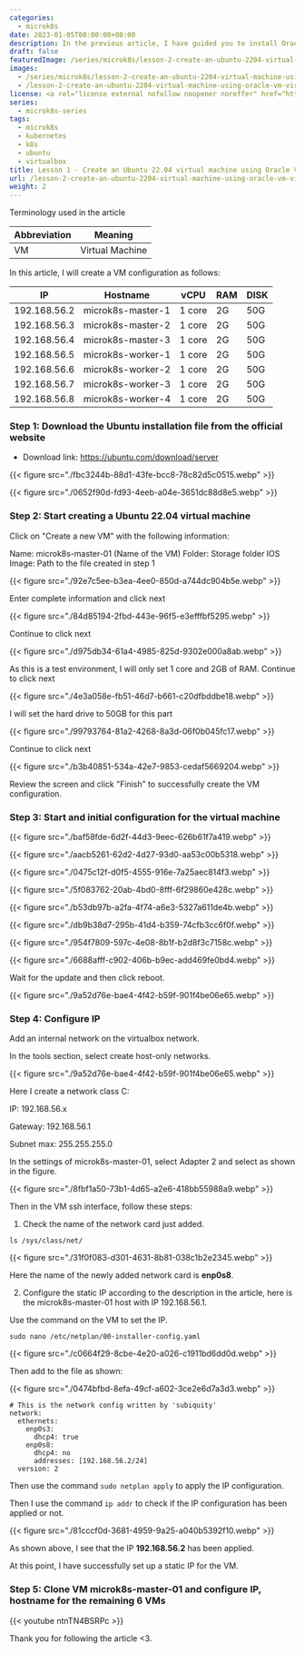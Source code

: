 ```yaml
---
categories:
  - microk8s
date: 2023-01-05T08:00:00+08:00
description: In the previous article, I have guided you to install Oracle VM VirtualBox 7 on ubuntu 22.04, this article I will guide you to create Ubuntu VMs to practice this series
draft: false
featuredImage: /series/microk8s/lesson-2-create-an-ubuntu-2204-virtual-machine-using-oracle-vm-virtualbox-7.webp
images:
  - /series/microk8s/lesson-2-create-an-ubuntu-2204-virtual-machine-using-oracle-vm-virtualbox-7.webp
  - /lesson-2-create-an-ubuntu-2204-virtual-machine-using-oracle-vm-virtualbox-7/images/index.en.png
license: <a rel="license external nofollow noopener noreffer" href="https://creativecommons.org/licenses/by-nc/4.0/" target="_blank">CC BY-NC 4.0</a>
series:
  - microk8s-series
tags:
  - microk8s
  - kubernetes
  - k8s
  - ubuntu
  - virtualbox
title: Lesson 1 - Create an Ubuntu 22.04 virtual machine using Oracle VM VirtualBox 7
url: /lesson-2-create-an-ubuntu-2204-virtual-machine-using-oracle-vm-virtualbox-7
weight: 2
---
```


Terminology used in the article

| Abbreviation | Meaning         |
| ------------ | --------------- |
| VM           | Virtual Machine |

In this article, I will create a VM configuration as follows:

| IP           | Hostname          | vCPU   | RAM | DISK |
| ------------ | ----------------- | ------ | --- | ---- |
| 192.168.56.2 | microk8s-master-1 | 1 core | 2G  | 50G  |
| 192.168.56.3 | microk8s-master-2 | 1 core | 2G  | 50G  |
| 192.168.56.4 | microk8s-master-3 | 1 core | 2G  | 50G  |
| 192.168.56.5 | microk8s-worker-1 | 1 core | 2G  | 50G  |
| 192.168.56.6 | microk8s-worker-2 | 1 core | 2G  | 50G  |
| 192.168.56.7 | microk8s-worker-3 | 1 core | 2G  | 50G  |
| 192.168.56.8 | microk8s-worker-4 | 1 core | 2G  | 50G  |

### Step 1: Download the Ubuntu installation file from the official website

- Download link: https://ubuntu.com/download/server

{{< figure src="./fbc3244b-88d1-43fe-bcc8-78c82d5c0515.webp" >}}

{{< figure src="./0652f90d-fd93-4eeb-a04e-3651dc88d8e5.webp" >}}

### Step 2: Start creating a Ubuntu 22.04 virtual machine

Click on "Create a new VM" with the following information:

Name: microk8s-master-01 (Name of the VM)
Folder: Storage folder
IOS Image: Path to the file created in step 1

{{< figure src="./92e7c5ee-b3ea-4ee0-850d-a744dc904b5e.webp" >}}

Enter complete information and click next

{{< figure src="./84d85194-2fbd-443e-96f5-e3efffbf5295.webp" >}}

Continue to click next

{{< figure src="./d975db34-61a4-4985-825d-9302e000a8ab.webp" >}}

As this is a test environment, I will only set 1 core and 2GB of RAM. Continue to click next

{{< figure src="./4e3a058e-fb51-46d7-b661-c20dfbddbe18.webp" >}}

I will set the hard drive to 50GB for this part

{{< figure src="./99793764-81a2-4268-8a3d-06f0b045fc17.webp" >}}

Continue to click next

{{< figure src="./b3b40851-534a-42e7-9853-cedaf5669204.webp" >}}

Review the screen and click "Finish" to successfully create the VM configuration.

### Step 3: Start and initial configuration for the virtual machine

{{< figure src="./baf58fde-6d2f-44d3-9eec-626b61f7a419.webp" >}}

{{< figure src="./aacb5261-62d2-4d27-93d0-aa53c00b5318.webp" >}}

{{< figure src="./0475c12f-d0f5-4555-916e-7a25aec814f3.webp" >}}

{{< figure src="./5f083762-20ab-4bd0-8fff-6f29860e428c.webp" >}}

{{< figure src="./b53db97b-a2fa-4f74-a6e3-5327a611de4b.webp" >}}

{{< figure src="./db9b38d7-295b-41d4-b359-74cfb3cc6f0f.webp" >}}

{{< figure src="./954f7809-597c-4e08-8b1f-b2d8f3c7158c.webp" >}}

{{< figure src="./6688afff-c902-406b-b9ec-add469fe0bd4.webp" >}}

Wait for the update and then click reboot.

{{< figure src="./9a52d76e-bae4-4f42-b59f-901f4be06e65.webp" >}}

### Step 4: Configure IP

Add an internal network on the virtualbox network.

In the tools section, select create host-only networks.

{{< figure src="./9a52d76e-bae4-4f42-b59f-901f4be06e65.webp" >}}

Here I create a network class C:

IP: 192.168.56.x

Gateway: 192.168.56.1

Subnet max: 255.255.255.0

In the settings of microk8s-master-01, select Adapter 2 and select as shown in the figure.

{{< figure src="./8fbf1a50-73b1-4d65-a2e6-418bb55988a9.webp" >}}

Then in the VM ssh interface, follow these steps:

1. Check the name of the network card just added.

```
ls /sys/class/net/
```

{{< figure src="./31f0f083-d301-4631-8b81-038c1b2e2345.webp" >}}

Here the name of the newly added network card is **enp0s8**.

2. Configure the static IP according to the description in the article, here is the microk8s-master-01 host with IP 192.168.56.1.

Use the command on the VM to set the IP.

```
sudo nano /etc/netplan/00-installer-config.yaml
```

{{< figure src="./c0664f29-8cbe-4e20-a026-c1911bd6dd0d.webp" >}}

Then add to the file as shown:

{{< figure src="./0474bfbd-8efa-49cf-a602-3ce2e6d7a3d3.webp" >}}

```
# This is the network config written by 'subiquity'
network:
  ethernets:
    enp0s3:
      dhcp4: true
    enp0s8:
      dhcp4: no
      addresses: [192.168.56.2/24]
  version: 2
```

Then use the command `sudo netplan apply` to apply the IP configuration.

Then I use the command `ip addr` to check if the IP configuration has been applied or not.

{{< figure src="./81cccf0d-3681-4959-9a25-a040b5392f10.webp" >}}

As shown above, I see that the IP **192.168.56.2** has been applied.

At this point, I have successfully set up a static IP for the VM.

### Step 5: Clone VM microk8s-master-01 and configure IP, hostname for the remaining 6 VMs

{{< youtube ntnTN4BSRPc >}}

Thank you for following the article <3.
